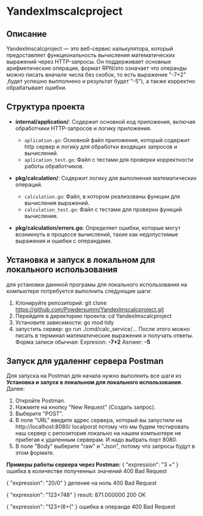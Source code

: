 # Yandexlmscalcproject

## Описание
Yandexlmscalcproject — это веб-сервис калькулятора, который предоставляет функциональность вычисления математических выражений через HTTP-запросы. Он поддерживает основные арифметические операции, формат RPN(это означает что операнды можно писать вначале числа без скобок, то есть выражение "-7+2" ,будет успешно выпполнено и результат будет "-5"), а также корректно обрабатывает ошибки.

## Структура проекта
- **internal/application/**: Содержит основной код приложения, включая обработчики HTTP-запросов и логику приложения.
  - `aplication.go`: Основной файл приложения, который содержит http сервер и  логику для обработки входящих запросов и вычислений.
  - `aplication_test.go`: Файл с тестами для проверки корректности работы обработчиков.

- **pkg/calculation/**: Содержит логику для выполнения математических операций.
  - `calculation.go`: Файл, в котором реализованы функции для вычисления выражений.
  - `calculation_test.go`: Файл с тестами для проверки функций вычисления.

- **pkg/calculation/errors.go**: Определяет ошибки, которые могут возникнуть в процессе вычислений, такие как недопустимые выражения и ошибки с операндами.

## Установка и запуск в локальном для локального использования 
для установки даннной програмы для локального использования на компьютере потребуется выполнить следующие шаги:
1. Клонируйте репозиторий:
git clone https://github.com/Powdersumm/Yandexlmscalcproject.git
2. Перейдите в директорию проекта:
cd Yandexlmscalcproject
3. Установите зависимости:
go mod tidy
4. запустить сервер:
go run ./cmd/calc_service/...
После этого можно писать в терминал математические выражения и получать ответы. Форма записи обычная: 
Expresion: **-7+2**
Asnwer: **-5**



## Запуск для удаленнг сервера Postman 
Для запуска на Postman для начала нужно выполнить все шаги из **Установка и запуск в локальном для локального использования**. Далее:
1. Откройте Postman.
2. Нажмите на кнопку "New Request" (Создать запрос).
3. Выберите "POST".
4. В поле "URL" введите адрес сервера, который вы запустили на http://localhost:8080/
localporst потому что мы будем тестировать наш сервер с репозитория 
локально на нашем компьютере не прибегая к удаленным серверам.
И надо выбрать порт 8080.
5. В поле "Body" выберите "raw" и "Json", потому что запросы будут в этом формате.

**Примеры работы сервера через Postman:**
{
  "expression": "3 +"
}
ошибка в количестве полученных значений
400 Bad Request

{
  "expression": "20/0"
}
деление на ноль
400 Bad Request


{
  "expression": "123+748"
}
result: 871.000000
200 OK


{
  "expression": "123+(6+("
}
ошибка в операнде
400 Bad Request